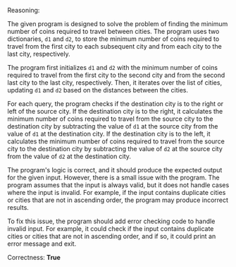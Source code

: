Reasoning:

The given program is designed to solve the problem of finding the minimum number of coins required to travel between cities. The program uses two dictionaries, `d1` and `d2`, to store the minimum number of coins required to travel from the first city to each subsequent city and from each city to the last city, respectively.

The program first initializes `d1` and `d2` with the minimum number of coins required to travel from the first city to the second city and from the second last city to the last city, respectively. Then, it iterates over the list of cities, updating `d1` and `d2` based on the distances between the cities.

For each query, the program checks if the destination city is to the right or left of the source city. If the destination city is to the right, it calculates the minimum number of coins required to travel from the source city to the destination city by subtracting the value of `d1` at the source city from the value of `d1` at the destination city. If the destination city is to the left, it calculates the minimum number of coins required to travel from the source city to the destination city by subtracting the value of `d2` at the source city from the value of `d2` at the destination city.

The program's logic is correct, and it should produce the expected output for the given input. However, there is a small issue with the program. The program assumes that the input is always valid, but it does not handle cases where the input is invalid. For example, if the input contains duplicate cities or cities that are not in ascending order, the program may produce incorrect results.

To fix this issue, the program should add error checking code to handle invalid input. For example, it could check if the input contains duplicate cities or cities that are not in ascending order, and if so, it could print an error message and exit.

Correctness: **True**